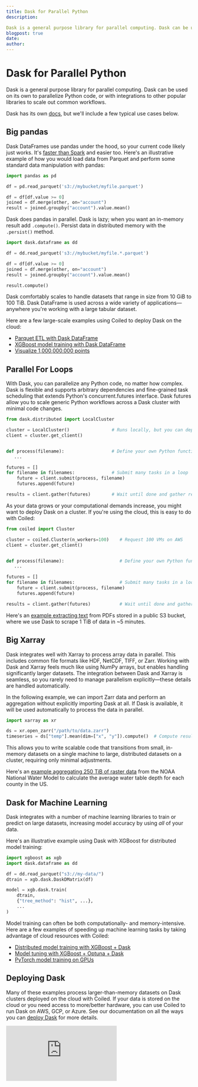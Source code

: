 ```yaml
---
title: Dask for Parallel Python
description: 

Dask is a general purpose library for parallel computing. Dask can be used on its own to parallelize Python code, or with integrations to other popular libraries to scale out common workflows.
blogpost: true
date: 
author: 
---
```


# Dask for Parallel Python

Dask is a general purpose library for parallel computing. Dask can be used on its own to parallelize Python code, or with integrations to other popular libraries to scale out common workflows.

Dask has its own [docs](https://dask.org/), but we'll include a few typical use cases below.

## Big pandas

Dask DataFrames use pandas under the hood, so your current code likely just works. It's [faster than Spark](https://docs.coiled.io/blog/spark-vs-dask.html) and easier too. Here's an illustrative example of how you would load data from Parquet and perform some standard data manipulation with pandas:

```python
import pandas as pd

df = pd.read_parquet('s3://mybucket/myfile.parquet')

df = df[df.value >= 0]
joined = df.merge(other, on="account")
result = joined.groupby("account").value.mean()
```

Dask does pandas in parallel. Dask is lazy; when you want an in-memory result add `.compute()`. Persist data in distributed memory with the `.persist()` method. 

```python
import dask.dataframe as dd

df = dd.read_parquet('s3://mybucket/myfile.*.parquet')

df = df[df.value >= 0]
joined = df.merge(other, on="account")
result = joined.groupby("account").value.mean()

result.compute()
```

Dask comfortably scales to handle datasets that range in size from 10 GiB to 100 TiB. Dask DataFrame is used across a wide variety of applications—anywhere you're working with a large tabular dataset.

Here are a few large-scale examples using Coiled to deploy Dask on the cloud:

- [Parquet ETL with Dask DataFrame](https://docs.coiled.io/user_guide/uber-lyft.html)
- [XGBoost model training with Dask DataFrame](https://docs.coiled.io/user_guide/xgboost.html)
- [Visualize 1,000,000,000 points](https://docs.coiled.io/user_guide/datashader.html)

## Parallel For Loops

With Dask, you can parallelize any Python code, no matter how complex. Dask is flexible and supports arbitrary dependencies and fine-grained task scheduling that extends Python's concurrent.futures interface. Dask futures allow you to scale generic Python workflows across a Dask cluster with minimal code changes.

```python
from dask.distributed import LocalCluster

cluster = LocalCluster()                # Runs locally, but you can deploy Dask anywhere
client = cluster.get_client()


def process(filename):                  # Define your own Python function
   ...

futures = []
for filename in filenames:              # Submit many tasks in a loop
    future = client.submit(process, filename)
    futures.append(future)

results = client.gather(futures)        # Wait until done and gather results
```

As your data grows or your computational demands increase, you might want to deploy Dask on a cluster. If you're using the cloud, this is easy to do with Coiled:

```python
from coiled import Cluster

cluster = coiled.Cluster(n_workers=100)    # Request 100 VMs on AWS 
client = cluster.get_client()


def process(filename):                     # Define your own Python function
   ...

futures = []
for filename in filenames:                 # Submit many tasks in a loop
    future = client.submit(process, filename)
    futures.append(future)

results = client.gather(futures)           # Wait until done and gather results
```

Here's an [example extracting text](https://docs.coiled.io/user_guide/arxiv-matplotlib.html) from PDFs stored in a public S3 bucket, where we use Dask to scrape 1 TiB of data in ~5 minutes. 

## Big Xarray

Dask integrates well with Xarray to process array data in parallel. This includes common file formats like HDF, NetCDF, TIFF, or Zarr. Working with Dask and Xarray feels much like using NumPy arrays, but enables handling significantly larger datasets. The integration between Dask and Xarray is seamless, so you rarely need to manage parallelism explicitly—these details are handled automatically.

In the following example, we can import Zarr data and perform an aggregation without explicitly importing Dask at all. If Dask is available, it will be used automatically to process the data in parallel.

```python
import xarray as xr

ds = xr.open_zarr("/path/to/data.zarr")
timeseries = ds["temp"].mean(dim=["x", "y"]).compute()  # Compute result
```

This allows you to write scalable code that transitions from small, in-memory datasets on a single machine to large, distributed datasets on a cluster, requiring only minimal adjustments.

Here's an [example aggregating 250 TiB of raster data](https://docs.coiled.io/blog/coiled-xarray.html) from the NOAA National Water Model to calculate the average water table depth for each county in the US. 

## Dask for Machine Learning

Dask integrates with a number of machine learning libraries to train or predict on large datasets, increasing model accuracy by using *all* of your data.

Here's an illustrative example using Dask with XGBoost for distributed model training:

```python
import xgboost as xgb
import dask.dataframe as dd

df = dd.read_parquet("s3://my-data/")
dtrain = xgb.dask.DaskDMatrix(df)

model = xgb.dask.train(
    dtrain,
    {"tree_method": "hist", ...},
    ...
)
```

Model training can often be both computationally- and memory-intensive. Here are a few examples of speeding up machine learning tasks by taking advantage of cloud resources with Coiled:

- [Distributed model training with XGBoost + Dask](https://docs.coiled.io/user_guide/xgboost.html)
- [Model tuning with XGBoost + Optuna + Dask](https://docs.coiled.io/user_guide/hpo.html)
- [PyTorch model training on GPUs](https://docs.coiled.io/user_guide/pytorch.html)

## Deploying Dask

Many of these examples process larger-than-memory datasets on Dask clusters deployed on the cloud with Coiled. If your data is stored on the cloud or you need access to more/better hardware, you can use Coiled to run Dask on AWS, GCP, or Azure. See our documentation on all the ways you can [deploy Dask](https://docs.coiled.io/user_guide/dask-deployment-comparisons.html) for more details.

<iframe allowfullscreen="true" frameborder="0" scrolling="no" src="https://www.youtube.com/embed/mfLyF7nZlRw?enablejsapi=1&amp;origin=https%3A%2F%2Fwww.coiled.io" title="Dask on Single Machine with Coiled" data-gtm-yt-inspected-34277050_38="true" id="909946125" data-gtm-yt-inspected-12="true"></iframe>

‍